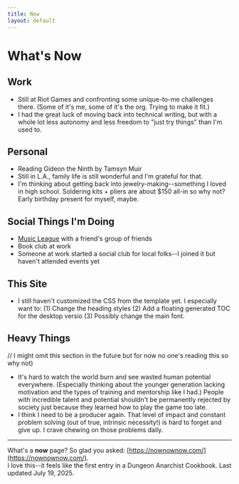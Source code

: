```yaml
---
title: Now
layout: default
---
```


# What's Now

## Work
- Still at Riot Games and confronting some unique-to-me challenges there. (Some of it's me, some of it's the org.  Trying to make it fit.)
- I had the great luck of moving back into technical writing, but with a whole lot less autonomy and less freedom to "just try things" than I'm used to.

## Personal
- Reading Gideon the Ninth by Tamsyn Muir
- Still in L.A., family life is still wonderful and I'm grateful for that. 
- I'm thinking about getting back into jewelry-making--something I loved in high school. Soldering kits + pliers are about $150 all-in so why not? Early birthday present for myself, maybe. 

## Social Things I'm Doing
- [Music League](https://musicleague.com/) with a friend's group of friends
- Book club at work
- Someone at work started a social club for local folks--I joined it but haven't attended events yet

## This Site
- I still haven't customized the CSS from the template yet. I especially want to: (1) Change the heading styles (2) Add a floating generated TOC for the desktop versio (3) Possibly change the main font. 

## Heavy Things 
// I might omit this section in the future but for now no one's reading this so why not)   
- It's hard to watch the world burn and see wasted human potential everywhere. (Especially thinking about the younger generation lacking motivation and the types of training and mentorship like I had.) People with incredible talent and potential shouldn't be permanently rejected by society just because they learned how to play the game too late. 
- I think I need to be a producer again. That level of impact and constant problem solving (out of true, intrinsic necessity!) is hard to forget and give up. I crave chewing on those problems daily.

---

What's a **now** page? So glad you asked: [https://nownownow.com/](https://nownownow.com/). <br>I love this--it feels like the first entry in a Dungeon Anarchist Cookbook. 
Last updated July 19, 2025. 